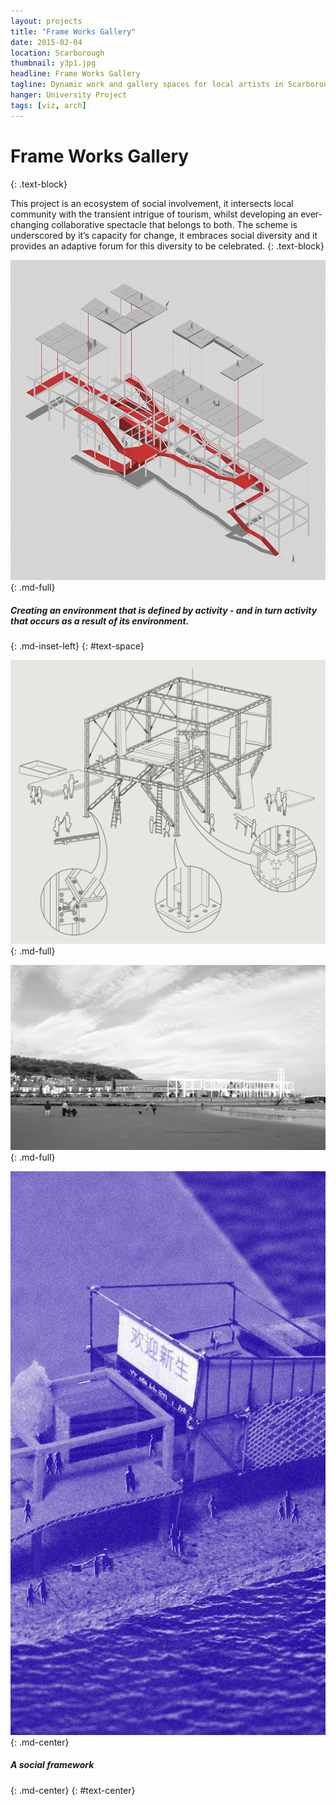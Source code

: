 ```yaml
---
layout: projects
title: "Frame Works Gallery"
date: 2015-02-04
location: Scarborough
thumbnail: y3p1.jpg
headline: Frame Works Gallery
tagline: Dynamic work and gallery spaces for local artists in Scarborough
hanger: University Project
tags: [viz, arch]
---
```


# Frame Works Gallery
{: .text-block}

This project is an ecosystem of social involvement, it intersects local community with the transient intrigue of tourism, whilst developing an ever-changing collaborative spectacle that belongs to both. The scheme is underscored by it’s capacity for change, it embraces social diversity and it provides an adaptive forum for this diversity to be celebrated.
{: .text-block}

![alt text](/assets/imgs/projects/y3p1-routes_1200.png)
{: .md-full}

##### Creating an environment that is defined by activity - and in turn activity that occurs as a result of its environment.
{: .md-inset-left}
{: #text-space}

<!-- ![alt text](/assets/imgs/projects/y3p1-frame-graphic.jpg)
{: .md-small} -->

![alt text](/assets/imgs/projects/y3p1-frame-assembly.png)
{: .md-full}

![alt text](/assets/imgs/projects/y3p1-montage-beach.jpg)
{: .md-full}

![alt text](/assets/imgs/projects/y3p1-model-blue.jpg)
{: .md-center}

##### A social framework
{: .md-center}
{: #text-center}
